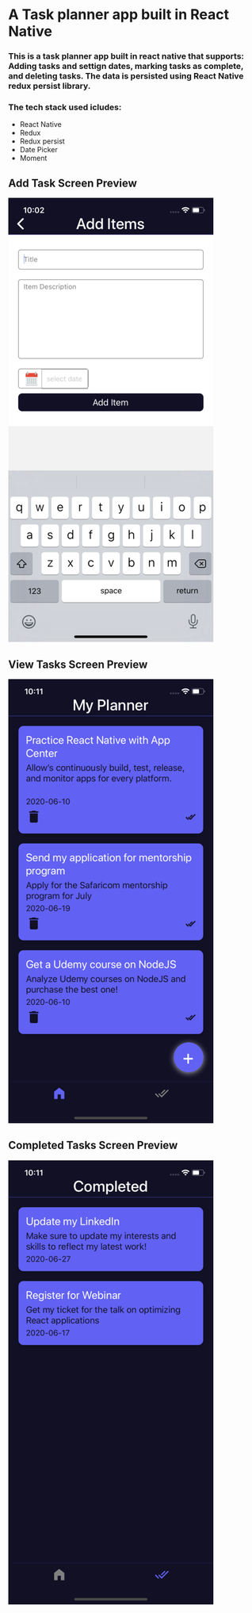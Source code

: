 # A Task planner app built in React Native

### This is a task planner app built in react native that supports: Adding tasks and settign dates, marking tasks as complete, and deleting tasks. The data is persisted using React Native redux persist library.

### The tech stack used icludes:

- React Native
- Redux
- Redux persist
- Date Picker
- Moment

## Add Task Screen Preview

![Task Planner App](https://github.com/cherucole/Simple-Todo-App/blob/master/src/assets/add.png?raw=true)

## View Tasks Screen Preview

![Task Planner App](https://github.com/cherucole/Simple-Todo-App/blob/master/src/assets/tasks.png?raw=true)

## Completed Tasks Screen Preview

![Task Planner App](https://github.com/cherucole/Simple-Todo-App/blob/master/src/assets/done.png?raw=true)
